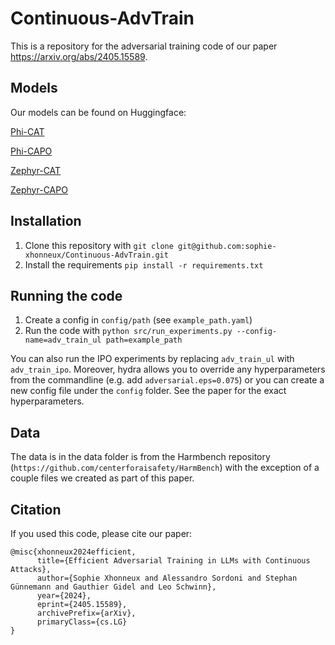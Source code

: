 # Continuous-AdvTrain

This is a repository for the adversarial training code of our paper https://arxiv.org/abs/2405.15589.

## Models

Our models can be found on Huggingface:

[Phi-CAT](https://huggingface.co/ContinuousAT/Phi-CAT)

[Phi-CAPO](https://huggingface.co/ContinuousAT/Phi-CAPO)

[Zephyr-CAT](https://huggingface.co/ContinuousAT/Zephyr-CAT/settings)

[Zephyr-CAPO](https://huggingface.co/ContinuousAT/Zephyr-CAPO)

## Installation

1. Clone this repository with `git clone git@github.com:sophie-xhonneux/Continuous-AdvTrain.git`
2. Install the requirements `pip install -r requirements.txt`

## Running the code

1. Create a config in `config/path` (see `example_path.yaml`)
2. Run the code with `python src/run_experiments.py --config-name=adv_train_ul path=example_path`

You can also run the IPO experiments by replacing `adv_train_ul` with `adv_train_ipo`. Moreover, hydra allows you to override any hyperparameters from the commandline (e.g. add `adversarial.eps=0.075`) or you can create a new config file under the `config` folder. See the paper for the exact hyperparameters.

## Data

The data is in the data folder is from the Harmbench repository (`https://github.com/centerforaisafety/HarmBench`) with the exception of a couple files we created as part of this paper.

## Citation

If you used this code, please cite our paper:

```
@misc{xhonneux2024efficient,
      title={Efficient Adversarial Training in LLMs with Continuous Attacks}, 
      author={Sophie Xhonneux and Alessandro Sordoni and Stephan Günnemann and Gauthier Gidel and Leo Schwinn},
      year={2024},
      eprint={2405.15589},
      archivePrefix={arXiv},
      primaryClass={cs.LG}
}
```
